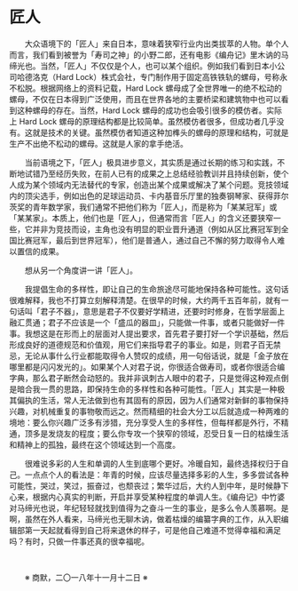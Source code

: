 # 匠人

&emsp;&emsp;大众语境下的「匠人」来自日本，意味着狭窄行业内出类拔萃的人物。单个人而言，我们看到被誉为「寿司之神」的小野二郎，还有电影《编舟记》里木讷的马缔光也。当然，「匠人」不仅仅是个人，也可以某个组织。例如我们看到日本小公司哈德洛克（Hard Lock）株式会社，专门制作用于固定高铁铁轨的螺母，号称永不松脱。根据网络上的资料记载，Hard Lock 螺母成了全世界唯一的绝不松动的螺母，不仅在日本得到广泛使用，而且在世界各地的主要桥梁和建筑物中也可以看到这种螺母的存在。当然，Hard Lock 螺母的成功也会吸引很多的模仿者。实际上 Hard Lock 螺母的原理结构都是比较简单。虽然模仿者很多，但成功者几乎没有。这就是技术的关键。虽然模仿者知道这种加榫头的螺母的原理和结构，可就是生产不出绝不松动的螺母。这就是人家的拿手绝活。

&emsp;&emsp;当前语境之下，「匠人」极具进步意义，其实质是通过长期的练习和实践，不断地试错乃至经历失败，在前人已有的成果之上总结经验教训并且持续创新，使个人成为某个领域内无法替代的专家，创造出某个成果或解决了某个问题。竞技领域内的顶尖选手，例如出色的足球运动员、卡内基音乐厅里的独奏钢琴家、获得菲尔茨奖的青年数学家，我们通常不把他们称为「匠人」，而是称为「某某冠军」或「某某家」。本质上，他们也是「匠人」，但通常而言「匠人」的含义还要狭窄一些，它并非为竞技而设，主角也没有明显的职业晋升通道（例如从区比赛冠军到全国比赛冠军，最后到世界冠军），他们是普通人，通过自己不懈的努力取得令人难以置信的成果。

&emsp;&emsp;想从另一个角度讲一讲「匠人」。

&emsp;&emsp;我提倡生命的多样性，即让自己的生命旅途尽可能地保持各种可能性。这句话很难解释，我也不打算立刻解释清楚。在很早的时候，大约两千五百年前，就有一句话叫「君子不器」，意思是君子不仅要好学精进，还要时时修身，在哲学层面上融汇贯通；君子不应该是一个「盛瓜的器皿」，只能做一件事，或者只能做好一件事。我想这是在形而上的层面对人提出要求，首先君子要打好一个学识基础，然后形成良好的道德规范和价值观，用它们来指导君子的事业。如是，则君子百无禁忌，无论从事什么行业都能取得令人赞叹的成绩，用一句俗话说，就是「金子放在哪里都是闪闪发光的」。如果某个人对君子说，你很适合做寿司，或者你很适合编字典，那么君子断然会动怒的。我并非讽刺古人眼中的君子，只是觉得这种观点倒是暗合我一贯的思路，即保持生命的多样性和各种可能性。「匠人」其实是一种极其偏执的生活，常人无法做到也有其固有的原因，因为人们通常对新鲜的事物保持兴趣，对机械重复的事物敬而远之。然而精细的社会大分工以后就造成一种两难的境地：要么你兴趣广泛多有涉猎，充分享受人生的多样性，但每样都是外行，不精通，顶多是发烧友的程度；要么你专攻一个狭窄的领域，忍受日复一日的枯燥生活和精神上的孤独，最终在这个领域达到一个高度。

&emsp;&emsp;很难说多彩的人生和单调的人生到底哪个更好。冷暖自知，最终选择权归于自己。一点点个人的看法是：年青的时候，应该尽量选择多彩的人生，多多尝试各种可能性，哭过，笑过，振奋过，也颓丧过；繁华过后，大约人到中年，是时候静下心来，根据内心真实的判断，开启并享受某种程度的单调人生。《编舟记》中竹婆对马缔光也说，年纪轻轻就找到值得为之奋斗一生的事业，是多么令人羡慕啊。是啊，虽然在外人看来，马缔光也无聊木讷，做着枯燥的编纂字典的工作，从入职编辑部第一天起就看得到自己将来退休的样子，可是他自己难道不觉得幸福和满足吗？有时，只做一件事还真的很幸福呢。

&emsp;&emsp;

&emsp;&emsp;※ 商默，二〇一八年十一月十二日 ※